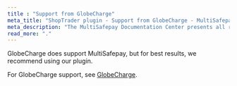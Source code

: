 ```yaml
---
title : "Support from GlobeCharge"
meta_title: "ShopTrader plugin - Support from GlobeCharge - MultiSafepay Docs"
meta_description: "The MultiSafepay Documentation Center presents all relevant information about our Plugins and API. You can also find support pages for payment methods, tools and general questions as well as the contact details of our Support and Integration Teams."
read_more: "."
---
```


GlobeCharge does support MultiSafepay, but for best results, we recommend using our plugin. 

For GlobeCharge support, see [GlobeCharge](https://www.globecharge.com).
